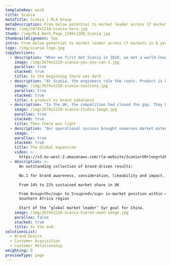 ```yaml
---
templateKey: work
title: Scania
metaTitle: Scania | RLA Group
metaDescription: From below potential to market leader across 17 markets in 8 years
hero: /img/2674x1218-scania-hero.jpg
thumb: /img/RLA_Work_Page_1200x1200_Scania.jpg
thumbnailAlignment: top
intro: From below potential to market leader across 17 markets in 8 years
logo: /img/scania-logo.jpg
copySections:
  - description: "When we first met Scania in 2010, we met a world-leader in engineering capability, quality and technology. Revered by diehard customers and those in the know inside the industry. But we also met a company losing ground to resurgent competitors in Mercedes and Volvo. Scania, the best built, but most expensive truck on the market (by some margin) wasn’t justifying it’s premium in a meaningful way to repel the competition.\r"
    image: /img/2674x1218-scania-yes-you-can-2.jpg
    parallax: true
    stacked: true
    title: In the beginning there was dark
  - description: "At Scania, the engineers rule the roost. Product is king. And oh boy, is Scania’s product supreme in almost every commercially important KPI when running a haulage business. So why then, is this strength not accepted by too many customers across several markets? Because a chronic lack of focus on brand positioning and compelling persuasion was contriving to ensure that the Scania proposition lacked purpose and difference. On a global scale. A criminal situation when the core product was so good.\r"
    image: /img/2674x1218-scania-soutions.jpg
    parallax: true
    stacked: true
    title: A product vs brand imbalance
  - description: "In the UK, the competition had closed the gap. They had successfully raised awareness and the belief they were as good, if not better, than Scania. So, we undertook a root and branch review of the UK marketplace and rebuilt the brand’s positioning within the UK. A rallying call, “You Can”, with the backing of a full-throttle, through-the-line campaign captured the imagination of the industry, propelling Scania up the desirability stakes. Reinforced extensively internally, the campaign ran in multiple stages for 7 years and re-established Scania as the number one, most desirable brand in the market.\r"
    image: /img/2674x1218-scania-studio-image.jpg
    parallax: true
    stacked: true
    title: Then there was light
  - description: "Our operational success brought numerous market extensions to RLA. The Southern Africa region, Central Eastern Europe and South East Asia with projects as diverse as ownership CRM, Parts loyalty campaigns and a premium launch event for the new luxury coach in Singapore to name a few. Culminating in RLA’s latest major account which is to propel the Chinese market performance from unmentionably small to the largest truck market for Scania in the world by 2023. \r"
    image: ''
    parallax: true
    stacked: true
    title: The Global expansion
    video: >-
      https://s3.eu-west-2.amazonaws.com/rla-website/Scania+V8+long+%26+wide+load+final+version.mp4
  - description: >-
      An outstanding collection of brand-driven results:

      No.1 for brand awareness, consideration, likeability and impact.

      From 14% to 22% sustained market share in UK

      From 8<sup>th</sup> to 2<sup>nd</sup> in-market position within 4 yrs for
      Southern Africa region

      Start of the ‘global market leader’ 5yr goal for China.
    image: /img/2674x1218-scania-kieron-owen-image.jpg
    parallax: false
    stacked: true
    title: In the end.
solutionsList:
  - Brand Desire
  - Customer Acquisition
  - Customer Relationship
weighting: 0
previewType: page
---
```


